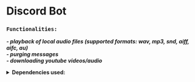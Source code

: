 # Discord Bot

### `Functionalities:`

***- playback of local audio files (supported formats: wav, mp3, snd, aiff, aifc, au)*** <br>
***- purging messages*** <br>
***- downloading youtube videos/audio***

<details>
<summary><b>Dependencies used:</b></summary>

 - tritonus libs (sample rate conversion), although not used directly in code
   http://www.tritonus.org/plugins.html
 - jda (java discord api) from dv8fromtheworld along with sl4j-api
 - jlayer from javazoom to convert mp3's
 - javamp3 from fr.delthas to obtain mp3 metadata
 - sealedtx/java-youtube-downloader to grab audio along with fastjson (json parser)
 - junit (tests)
</details>





